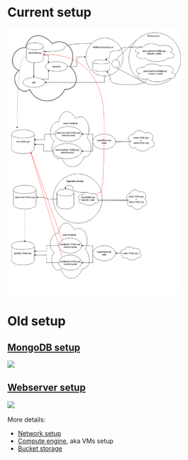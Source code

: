 # Current setup
<a href="images/transition.png"><img src="images/transition.png"  height="600"  ></a>

# Old setup

## [MongoDB setup](mongodb.md)
 <a href="images/lmfdb0.png"><img src="images/lmfdb0.png"  height="300"  ></a>
 
## [Webserver setup](webserver.md)
 <a href="images/webserver.png"><img src="images/webserver.png"  height="300"  ></a>
 

More details: 
 
* [Network setup](network.md)
* [Compute engine](computeengine.md), aka VMs setup
* [Bucket storage](buckets.md)
